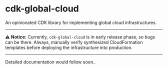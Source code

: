 # cdk-global-cloud

An opinionated CDK library for implementing global cloud infrastructures.

---

:warning: **Notice:** Currently, `cdk-global-cloud` is in early release phase, so bugs can be there. Always, manually verify synthesized CloudFormation templates before deploying the infrastructure into production.

---

Detailed documentation would follow soon..
